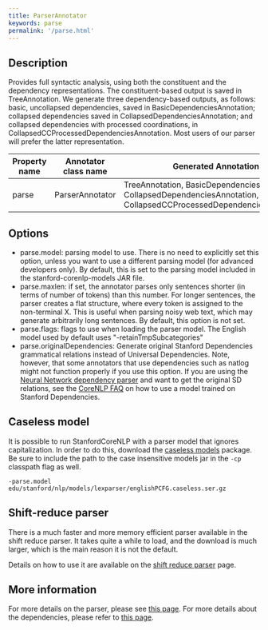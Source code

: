 ```yaml
---
title: ParserAnnotator 
keywords: parse
permalink: '/parse.html'
---
```


## Description

Provides full syntactic analysis, using both the constituent and the dependency representations. The constituent-based output is saved in TreeAnnotation. We generate three dependency-based outputs, as follows: basic, uncollapsed dependencies, saved in BasicDependenciesAnnotation; collapsed dependencies saved in CollapsedDependenciesAnnotation; and collapsed dependencies with processed coordinations, in CollapsedCCProcessedDependenciesAnnotation. Most users of our parser will prefer the latter representation.

| Property name | Annotator class name | Generated Annotation |
| --- | --- | --- |
| parse | ParserAnnotator | TreeAnnotation, BasicDependenciesAnnotation, CollapsedDependenciesAnnotation, CollapsedCCProcessedDependenciesAnnotation |

## Options


* parse.model: parsing model to use. There is no need to explicitly set this option, unless you want to use a different parsing model (for advanced developers only). By default, this is set to the parsing model included in the stanford-corenlp-models JAR file.
* parse.maxlen: if set, the annotator parses only sentences shorter (in terms of number of tokens) than this number. For longer sentences, the parser creates a flat structure, where every token is assigned to the non-terminal X. This is useful when parsing noisy web text, which may generate arbitrarily long sentences. By default, this option is not set.
* parse.flags: flags to use when loading the parser model.  The English model used by default uses "-retainTmpSubcategories"
* parse.originalDependencies: Generate original Stanford Dependencies grammatical relations instead of Universal Dependencies. Note, however, that some annotators that use dependencies such as natlog might not function properly if you use this option.  If you are using the [Neural Network dependency parser](http://nlp.stanford.edu/software/nndep.shtml) and want to get the original SD relations, see the [CoreNLP FAQ](http://127.0.0.1:4001/doc_faq.html#how-can-i-get-original-stanford-dependencies-instead-of-universal-dependencies) on how to use a model trained on Stanford Dependencies.

## Caseless model

It is possible to run StanfordCoreNLP with a parser
model that ignores capitalization. In order to do this, download the
[caseless models](http://nlp.stanford.edu/software/stanford-corenlp-caseless-2015-04-20-models.jar) package.  Be sure to include the path to the case
insensitive models jar in the `-cp` classpath flag as well.

```
-parse.model edu/stanford/nlp/models/lexparser/englishPCFG.caseless.ser.gz
```


## Shift-reduce parser

There is a much faster and more memory efficient parser available in
the shift reduce parser.  It takes quite a while to load, and the
download is much larger, which is the main reason it is not the
default.

Details on how to use it are available on the [shift reduce parser](http://nlp.stanford.edu/software/srparser.shtml) page.

## More information 

For more details on the parser, please see [this page](http://nlp.stanford.edu/software/lex-parser.shtml). For more details about the dependencies, please refer to [this page](http://nlp.stanford.edu/software/stanford-dependencies.shtml).
